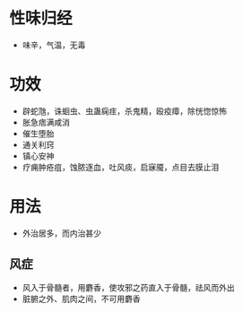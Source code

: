 # 性味归经
 - 味辛，气温，无毒
# 功效
- 辟蛇虺，诛蛔虫、虫蛊痫疰，杀鬼精，殴疫瘴，除恍惚惊怖
- 胀急痞满咸消
- 催生堕胎
- 通关利窍
- 镇心安神
- 疗痈肿疮疽，蚀脓逐血，吐风痰，启寐魇，点目去膜止泪
# 用法
- 外治居多，而内治甚少
## 风症
- 风入于骨髓者，用麝香，使攻邪之药直入于骨髓，祛风而外出
- 脏腑之外、肌肉之间，不可用麝香